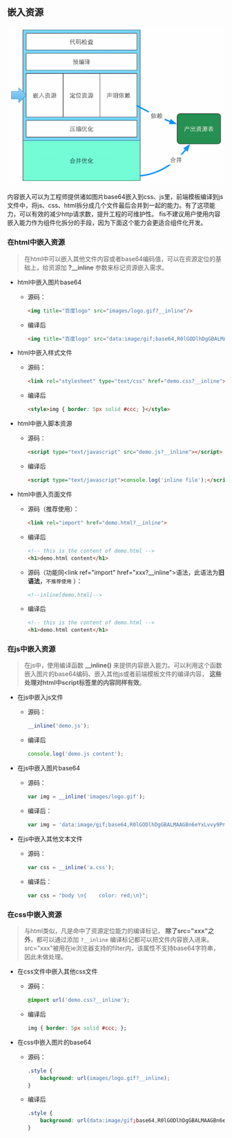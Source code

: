 ## 嵌入资源

![](./img/outline-by-fis3-standard.png)

内容嵌入可以为工程师提供诸如图片base64嵌入到css、js里，前端模板编译到js文件中，将js、css、html拆分成几个文件最后合并到一起的能力。有了这项能力，可以有效的减少http请求数，提升工程的可维护性。 fis不建议用户使用内容嵌入能力作为组件化拆分的手段，因为下面这个能力会更适合组件化开发。

### 在html中嵌入资源

> 在html中可以嵌入其他文件内容或者base64编码值，可以在资源定位的基础上，给资源加 **?__inline** 参数来标记资源嵌入需求。

* html中嵌入图片base64
    * 源码：

        ```html
        <img title="百度logo" src="images/logo.gif?__inline"/>
        ```

    * 编译后

        ```html
        <img title="百度logo" src="data:image/gif;base64,R0lGODlhDgGBALMAAGBn6eYxLvvy9PnKyfO...Jzna6853wjKc850nPeoYgAgA7"/>
        ```

* html中嵌入样式文件

    * 源码：

        ```html
        <link rel="stylesheet" type="text/css" href="demo.css?__inline">
        ```

    * 编译后

        ```html
        <style>img { border: 5px solid #ccc; }</style>
        ```

* html中嵌入脚本资源

    * 源码：

        ```html
        <script type="text/javascript" src="demo.js?__inline"></script>
        ```

    * 编译后

        ```html
        <script type="text/javascript">console.log('inline file');</script>
        ```

* html中嵌入页面文件

    * 源码（推荐使用）：

        ```html
        <link rel="import" href="demo.html?__inline">
        ```

    * 编译后

        ```html
        <!-- this is the content of demo.html -->
        <h1>demo.html content</h1>
        ```

    * 源码（功能同&lt;link ref="import" href="xxx?__inline"&gt;语法，此语法为**旧语法**，``不推荐使用`` ）：

        ```html
        <!--inline[demo.html]-->
        ```

    * 编译后

        ```html
        <!-- this is the content of demo.html -->
        <h1>demo.html content</h1>
        ```

### 在js中嵌入资源

> 在js中，使用编译函数 **__inline()** 来提供内容嵌入能力。可以利用这个函数嵌入图片的base64编码、嵌入其他js或者前端模板文件的编译内容， **这些处理对html中script标签里的内容同样有效**。

* 在js中嵌入js文件

    * 源码：

        ```javascript
        __inline('demo.js');
        ```

    * 编译后

        ```javascript
        console.log('demo.js content');
        ```

* 在js中嵌入图片base64

    * 源码：

        ```javascript
        var img = __inline('images/logo.gif');
        ```

    * 编译后：

        ```javascript
        var img = 'data:image/gif;base64,R0lGODlhDgGBALMAAGBn6eYxLvvy9PnKyfO...Jzna6853wjKc850nPeoYgAgA7';
        ```

* 在js中嵌入其他文本文件

    * 源码：

        ```javascript
        var css = __inline('a.css');
        ```

    * 编译后：

        ```javascript
        var css = "body \n{    color: red;\n}";
        ```

### 在css中嵌入资源

> 与html类似，凡是命中了资源定位能力的编译标记， **除了src="xxx"之外**，都可以通过添加 ``?__inline`` 编译标记都可以把文件内容嵌入进来。src="xxx"被用在ie浏览器支持的filter内，该属性不支持base64字符串，因此未做处理。

* 在css文件中嵌入其他css文件

    * 源码：

        ```css
        @import url('demo.css?__inline');
        ```

    * 编译后

        ```css
        img { border: 5px solid #ccc; };
        ```

* 在css中嵌入图片的base64

    * 源码：

        ```css
        .style {
            background: url(images/logo.gif?__inline);
        }
        ```

    * 编译后

        ```css
        .style {
            background: url(data:image/gif;base64,R0lGODlhDgGBALMAAGBn6eYxLvvy9PnKyfO...Jzna6853wjKc850nPeoYgAgA7);
        }
        ```